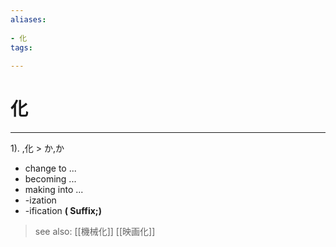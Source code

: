 ```yaml
---
aliases:
    
- 化
tags:
    
---
```


# 化
---
1).
,化 > か,か

- change to ...
- becoming ...
- making into ...
- -ization
- -ification
**( Suffix;)**
> see also:  [[機械化]] [[映画化]]
            